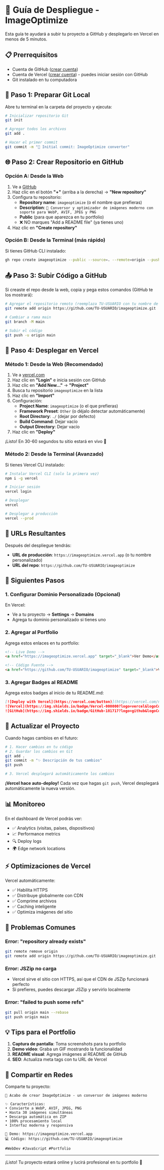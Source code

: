 # 🚀 Guía de Despliegue - ImageOptimize

Esta guía te ayudará a subir tu proyecto a GitHub y desplegarlo en Vercel en menos de 5 minutos.

## 📋 Prerrequisitos

- Cuenta de GitHub ([crear cuenta](https://github.com/signup))
- Cuenta de Vercel ([crear cuenta](https://vercel.com/signup)) - puedes iniciar sesión con GitHub
- Git instalado en tu computadora

## 🔧 Paso 1: Preparar Git Local

Abre tu terminal en la carpeta del proyecto y ejecuta:

```bash
# Inicializar repositorio Git
git init

# Agregar todos los archivos
git add .

# Hacer el primer commit
git commit -m "🎨 Initial commit: ImageOptimize converter"
```

## 🌐 Paso 2: Crear Repositorio en GitHub

### Opción A: Desde la Web
1. Ve a [GitHub](https://github.com)
2. Haz clic en el botón **"+"** (arriba a la derecha) → **"New repository"**
3. Configura tu repositorio:
   - **Repository name**: `imageoptimize` (o el nombre que prefieras)
   - **Description**: `🎨 Conversor y optimizador de imágenes moderno con soporte para WebP, AVIF, JPEG y PNG`
   - **Public** (para que aparezca en tu portfolio)
   - ❌ NO marques "Add a README file" (ya tienes uno)
4. Haz clic en **"Create repository"**

### Opción B: Desde la Terminal (más rápido)
Si tienes GitHub CLI instalado:
```bash
gh repo create imageoptimize --public --source=. --remote=origin --push
```

## 📤 Paso 3: Subir Código a GitHub

Si creaste el repo desde la web, copia y pega estos comandos (GitHub te los mostrará):

```bash
# Agregar el repositorio remoto (reemplaza TU-USUARIO con tu nombre de usuario)
git remote add origin https://github.com/TU-USUARIO/imageoptimize.git

# Cambiar a rama main
git branch -M main

# Subir el código
git push -u origin main
```

## 🚀 Paso 4: Desplegar en Vercel

### Método 1: Desde la Web (Recomendado)

1. Ve a [vercel.com](https://vercel.com)
2. Haz clic en **"Login"** e inicia sesión con GitHub
3. Haz clic en **"Add New..."** → **"Project"**
4. Busca tu repositorio `imageoptimize` en la lista
5. Haz clic en **"Import"**
6. Configuración:
   - **Project Name**: `imageoptimize` (o el que prefieras)
   - **Framework Preset**: `Other` (o déjalo detectar automáticamente)
   - **Root Directory**: `./` (dejar por defecto)
   - **Build Command**: Dejar vacío
   - **Output Directory**: Dejar vacío
7. Haz clic en **"Deploy"**

¡Listo! En 30-60 segundos tu sitio estará en vivo 🎉

### Método 2: Desde la Terminal (Avanzado)

Si tienes Vercel CLI instalado:

```bash
# Instalar Vercel CLI (solo la primera vez)
npm i -g vercel

# Iniciar sesión
vercel login

# Desplegar
vercel

# Desplegar a producción
vercel --prod
```

## 🔗 URLs Resultantes

Después del despliegue tendrás:

- **URL de producción**: `https://imageoptimize.vercel.app` (o tu nombre personalizado)
- **URL del repo**: `https://github.com/TU-USUARIO/imageoptimize`

## 🎯 Siguientes Pasos

### 1. Configurar Dominio Personalizado (Opcional)
En Vercel:
- Ve a tu proyecto → **Settings** → **Domains**
- Agrega tu dominio personalizado si tienes uno

### 2. Agregar al Portfolio
Agrega estos enlaces en tu portfolio:

```html
<!-- Live Demo -->
<a href="https://imageoptimize.vercel.app" target="_blank">Ver Demo</a>

<!-- Código Fuente -->
<a href="https://github.com/TU-USUARIO/imageoptimize" target="_blank">Ver Código</a>
```

### 3. Agregar Badges al README
Agrega estos badges al inicio de tu README.md:

```markdown
[![Deploy with Vercel](https://vercel.com/button)](https://vercel.com/new/clone?repository-url=https://github.com/TU-USUARIO/imageoptimize)
![Vercel](https://img.shields.io/badge/Vercel-000000?logo=vercel&logoColor=white)
![GitHub](https://img.shields.io/badge/GitHub-181717?logo=github&logoColor=white)
```

## 🔄 Actualizar el Proyecto

Cuando hagas cambios en el futuro:

```bash
# 1. Hacer cambios en tu código
# 2. Guardar los cambios en Git
git add .
git commit -m "✨ Descripción de tus cambios"
git push

# 3. Vercel desplegará automáticamente los cambios
```

**¡Vercel hace auto-deploy!** Cada vez que hagas `git push`, Vercel desplegará automáticamente la nueva versión.

## 📊 Monitoreo

En el dashboard de Vercel podrás ver:
- ✅ Analytics (visitas, países, dispositivos)
- 📈 Performance metrics
- 🔍 Deploy logs
- 🌍 Edge network locations

## ⚡ Optimizaciones de Vercel

Vercel automáticamente:
- ✅ Habilita HTTPS
- ✅ Distribuye globalmente con CDN
- ✅ Comprime archivos
- ✅ Caching inteligente
- ✅ Optimiza imágenes del sitio

## 🐛 Problemas Comunes

### Error: "repository already exists"
```bash
git remote remove origin
git remote add origin https://github.com/TU-USUARIO/imageoptimize.git
```

### Error: JSZip no carga
- Vercel sirve el sitio con HTTPS, así que el CDN de JSZip funcionará perfecto
- Si prefieres, puedes descargar JSZip y servirlo localmente

### Error: "failed to push some refs"
```bash
git pull origin main --rebase
git push origin main
```

## 💡 Tips para el Portfolio

1. **Captura de pantalla**: Toma screenshots para tu portfolio
2. **Demo video**: Graba un GIF mostrando la funcionalidad
3. **README visual**: Agrega imágenes al README de GitHub
4. **SEO**: Actualiza meta tags con tu URL de Vercel

## 📱 Compartir en Redes

Comparte tu proyecto:

```
🎨 Acabo de crear ImageOptimize - un conversor de imágenes moderno

✨ Características:
• Convierte a WebP, AVIF, JPEG, PNG
• Hasta 30 imágenes simultáneas
• Descarga automática en ZIP
• 100% procesamiento local
• Interfaz moderna y responsiva

🔗 Demo: https://imageoptimize.vercel.app
💻 Código: https://github.com/TU-USUARIO/imageoptimize

#WebDev #JavaScript #Portfolio
```

---

¡Listo! Tu proyecto estará online y lucirá profesional en tu portfolio 🚀


